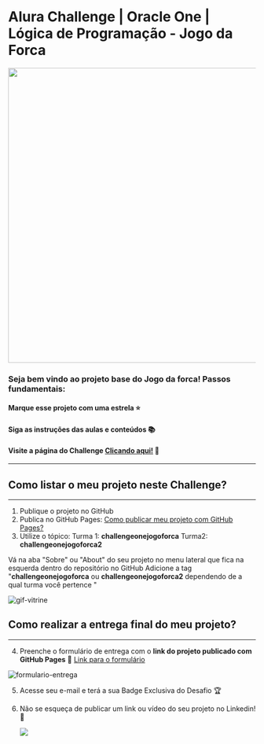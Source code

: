 # Alura Challenge | Oracle One | Lógica de Programação - Jogo da Forca

<p align="center" >
     <img width="600" heigth="600" src="https://user-images.githubusercontent.com/91544872/153612382-4951b67e-6077-4409-8fe3-86e484f42fee.png">
</p>

### Seja bem vindo ao projeto base do Jogo da forca! Passos fundamentais:

#### Marque esse projeto com uma estrela ⭐
#### Siga as instruções das aulas e conteúdos 📚
#### Visite a página do Challenge [Clicando aqui!](https://www.alura.com.br/challenges/oracle-one) 📃
---

## Como listar o meu projeto neste Challenge?
---

1) Publique o projeto no GitHub
2) Publica no GitHub Pages: [Como publicar meu projeto com GitHub Pages?](https://docs.github.com/pt/pages/getting-started-with-github-pages/creating-a-github-pages-site) 
3) Utilize o tópico:
Turma 1: **challengeonejogoforca**
Turma2: **challengeonejogoforca2**


Vá na aba "Sobre" ou "About" do seu projeto no menu lateral que fica na esquerda dentro do repositório no GitHub
Adicione a tag "**challengeonejogoforca** ou **challengeonejogoforca2** dependendo de a qual turma você pertence "

![gif-vitrine](https://user-images.githubusercontent.com/91544872/153601047-62aee6cb-e3cf-42b3-92c3-7130c996113f.gif)

## Como realizar a entrega final do meu projeto?
---

4) Preenche o formulário de entrega com o **link do projeto publicado com GitHub Pages**
🔹 [Link para o formulário](https://lp.alura.com.br/alura-latam-lp-entrega-de-challenge-one)

![formulario-entrega](https://user-images.githubusercontent.com/91544872/153610784-525ff005-d667-43f1-adcc-155b5274d87b.png)

5) Acesse seu e-mail e terá a sua Badge Exclusiva do Desafio 🏆
6) Não se esqueça de publicar um link ou vídeo do seu projeto no Linkedin! 🏁

    <a href="https://www.linkedin.com/company/alura-latam/mycompany/" target="_blank"><img src="https://img.shields.io/badge/-LinkedIn-%230077B5?style=for-the-badge&logo=linkedin&logoColor=white" target="_blank"></a>    

